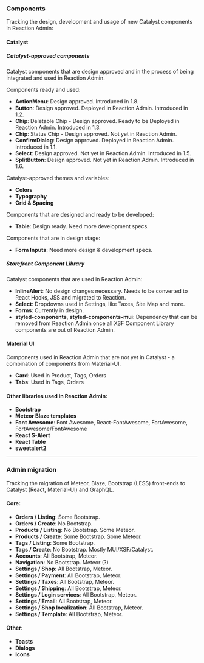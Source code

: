 ### Components

Tracking the design, development and usage of new Catalyst components in Reaction Admin:

#### Catalyst

##### Catalyst-approved components

Catalyst components that are design approved and in the process of being integrated and used in Reaction Admin.

Components ready and used:

- **ActionMenu**: Design approved. Introduced in 1.8.
- **Button**: Design approved. Deployed in Reaction Admin. Introduced in 1.2.
- **Chip**: Deletable Chip - Design approved. Ready to be Deployed in Reaction Admin. Introduced in 1.3.
- **Chip**: Status Chip - Design approved. Not yet in Reaction Admin.
- **ConfirmDialog**: Design approved. Deployed in Reaction Admin. Introduced in 1.1.
- **Select**: Design approved. Not yet in Reaction Admin. Introduced in 1.5.
- **SplitButton**: Design approved. Not yet in Reaction Admin. Introduced in 1.6.

Catalyst-approved themes and variables:

- **Colors**
- **Typography**
- **Grid & Spacing**

Components that are designed and ready to be developed:
- **Table**: Design ready. Need more development specs.

Components that are in design stage:
- **Form Inputs**: Need more design & development specs.

##### Storefront Component Library

Catalyst components that are used in Reaction Admin: 

- **InlineAlert**: No design changes necessary. Needs to be converted to React Hooks, JSS and migrated to Reaction.
- **Select**: Dropdowns used in Settings, like Taxes, Site Map and more.
- **Forms**: Currently in design.
- **styled-components**, **styled-components-mui**: Dependency that can be removed from Reaction Admin once all XSF Component Library components are out of Reaction Admin.

#### Material UI

Components used in Reaction Admin that are not yet in Catalyst - a combination of components from Material-UI.

- **Card**: Used in Product, Tags, Orders
- **Tabs**: Used in Tags, Orders

#### Other libraries used in Reaction Admin:

- **Bootstrap**
- **Meteor Blaze templates**
- **Font Awesome**: Font Awesome, React-FontAwesome, FortAwesome, FortAwesome/FontAwesome
- **React S-Alert**
- **React Table**
- **sweetalert2**

<hr>

### Admin migration

Tracking the migration of Meteor, Blaze, Bootstrap (LESS) front-ends to Catalyst (React, Material-UI) and GraphQL.

#### Core:

- **Orders / Listing**: Some Bootstrap.
- **Orders / Create**: No Bootstrap.
- **Products / Listing**: No Bootstrap. Some Meteor.
- **Products / Create**: Some Bootstrap. Some Meteor.
- **Tags / Listing**: Some Bootstrap.
- **Tags / Create**: No Bootstrap. Mostly MUI/XSF/Catalyst.
- **Accounts**: All Bootstrap, Meteor.
- **Navigation**: No Bootstrap. Meteor (?)
- **Settings / Shop**: All Bootstrap, Meteor.
- **Settings / Payment**: All Bootstrap, Meteor.
- **Settings / Taxes**: All Bootstrap, Meteor.
- **Settings / Shipping**: All Bootstrap, Meteor.
- **Settings / Login services**: All Bootstrap, Meteor.
- **Settings / Email**: All Bootstrap, Meteor.
- **Settings / Shop localization**: All Bootstrap, Meteor.
- **Settings / Template**: All Bootstrap, Meteor.

#### Other:

- **Toasts**
- **Dialogs**
- **Icons**
